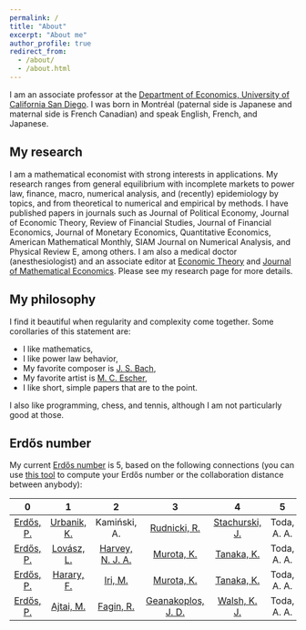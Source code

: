 ```yaml
---
permalink: /
title: "About"
excerpt: "About me"
author_profile: true
redirect_from: 
  - /about/
  - /about.html
---
```


I am an associate professor at the [Department of Economics, University of California San Diego](http://economics.ucsd.edu/). I was born in Montréal (paternal side is Japanese and maternal side is French Canadian) and speak English, French, and Japanese.

## My research
I am a mathematical economist with strong interests in applications. My research ranges from general equilibrium with incomplete markets to power law, finance, macro, numerical analysis, and (recently) epidemiology by topics, and from theoretical to numerical and empirical by methods. I have published papers in journals such as Journal of Political Economy, Journal of Economic Theory, Review of Financial Studies, Journal of Financial Economics, Journal of Monetary Economics, Quantitative Economics, American Mathematical Monthly, SIAM Journal on Numerical Analysis, and Physical Review E, among others. I am also a medical doctor (anesthesiologist) and an associate editor at [Economic Theory](https://www.springer.com/journal/199) and [Journal of Mathematical Economics](https://www.journals.elsevier.com/journal-of-mathematical-economics). Please see my research page for more details.

## My philosophy
I find it beautiful when regularity and complexity come together. Some corollaries of this statement are:

- I like mathematics,
- I like power law behavior,
- My favorite composer is [J. S. Bach](https://en.wikipedia.org/wiki/Johann_Sebastian_Bach),
- My favorite artist is [M. C. Escher](https://mcescher.com/),
- I like short, simple papers that are to the point.

I also like programming, chess, and tennis, although I am not particularly good at those.

## Erdős number
My current [Erdős number](http://en.wikipedia.org/wiki/Erd%C5%91s_number) is 5, based on the following connections (you can use [this tool](https://mathscinet.ams.org/mathscinet/freeTools.html) to compute your Erdős number or the collaboration distance between anybody):

| 0 | 1 |	2 | 3 |	4 |	5 |
| :---: | :---: | :---: | :---: | :---: | :---: |
| [Erdős, P.][Erdos] |	[Urbanik, K.](https://en.wikipedia.org/wiki/Kazimierz_Urbanik) |	Kamiński, A. |	[Rudnicki, R.](https://www.impan.pl/~rudnicki/) |	[Stachurski, J.](http://johnstachurski.net/) |	Toda, A. A. |
| [Erdős, P.][Erdos] |	[Lovász, L.](http://www.cs.elte.hu/~lovasz/) |	[Harvey, N. J. A.](https://www.cs.ubc.ca/~nickhar/) |	[Murota, K.](http://www.comp.tmu.ac.jp/kzmurota/index.en.html) |	[Tanaka, K.](https://sites.google.com/site/ketanakahp/) |	Toda, A. A. |
| [Erdős, P.][Erdos] |	[Harary, F.](https://en.wikipedia.org/wiki/Frank_Harary) |	[Iri, M.](https://simple.wikipedia.org/wiki/Masao_Iri) |	[Murota, K.](http://www.comp.tmu.ac.jp/kzmurota/index.en.html) |	[Tanaka, K.](https://sites.google.com/site/ketanakahp/) |	Toda, A. A. |
| [Erdős, P.][Erdos] |	[Ajtai, M.](https://en.wikipedia.org/wiki/Mikl%C3%B3s_Ajtai) |	[Fagin, R.](https://en.wikipedia.org/wiki/Ronald_Fagin) |	[Geanakoplos, J. D.](https://economics.yale.edu/people/faculty/john-geanakoplos) |	[Walsh, K. J.](https://sites.google.com/site/kieranjameswalsh/) |	Toda, A. A. |

[Erdos]: http://en.wikipedia.org/wiki/Paul_Erd%C5%91s
